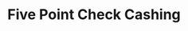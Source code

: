---
title: "Five Point Check Cashing"
url: /lawrence-township/five-point-check-cashing/
shop: pawnbroker
---